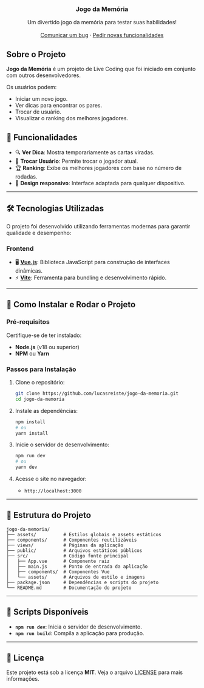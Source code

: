 <div align="center">

  <h3 align="center">Jogo da Memória</h3>

  <p align="center">
Um divertido jogo da memória para testar suas habilidades!
    <br />
    <br />
    <a href="https://github.com/lucasreiste/jogo-da-memoria/issues">Comunicar um bug</a>
    ·
    <a href="https://github.com/lucasreiste/jogo-da-memoria/issues">Pedir novas funcionalidades</a>
  </p>
</div>

## Sobre o Projeto

**Jogo da Memória** é um projeto de Live Coding que foi iniciado em conjunto com outros desenvolvedores.

Os usuários podem:

- Iniciar um novo jogo.
- Ver dicas para encontrar os pares.
- Trocar de usuário.
- Visualizar o ranking dos melhores jogadores.

## 🚀 Funcionalidades

- 🔍 **Ver Dica**: Mostra temporariamente as cartas viradas.
- 🔄 **Trocar Usuário**: Permite trocar o jogador atual.
- 🏆 **Ranking**: Exibe os melhores jogadores com base no número de rodadas.
- 📱 **Design responsivo**: Interface adaptada para qualquer dispositivo.

---

## 🛠️ Tecnologias Utilizadas

O projeto foi desenvolvido utilizando ferramentas modernas para garantir qualidade e desempenho:

### **Frontend**

- 🖥️ **[Vue.js](https://vuejs.org/)**: Biblioteca JavaScript para construção de interfaces dinâmicas.
- ⚡ **[Vite](https://vitejs.dev/)**: Ferramenta para bundling e desenvolvimento rápido.

---

## 🔧 Como Instalar e Rodar o Projeto

### **Pré-requisitos**

Certifique-se de ter instalado:

- **Node.js** (v18 ou superior)
- **NPM** ou **Yarn**

### **Passos para Instalação**

1. Clone o repositório:

   ```bash
   git clone https://github.com/lucasreiste/jogo-da-memoria.git
   cd jogo-da-memoria
   ```

2. Instale as dependências:

   ```bash
   npm install
   # ou
   yarn install
   ```

3. Inicie o servidor de desenvolvimento:

   ```bash
   npm run dev
   # ou
   yarn dev
   ```

4. Acesse o site no navegador:
   - `http://localhost:3000`

---

## 📂 Estrutura do Projeto

```plaintext
jogo-da-memoria/
├── assets/          # Estilos globais e assets estáticos
├── components/      # Componentes reutilizáveis
├── views/           # Páginas da aplicação
├── public/          # Arquivos estáticos públicos
├── src/             # Código fonte principal
│   ├── App.vue      # Componente raiz
│   ├── main.js      # Ponto de entrada da aplicação
│   ├── components/  # Componentes Vue
│   └── assets/      # Arquivos de estilo e imagens
├── package.json     # Dependências e scripts do projeto
└── README.md        # Documentação do projeto
```

---

## 🚦 Scripts Disponíveis

- **`npm run dev`**: Inicia o servidor de desenvolvimento.
- **`npm run build`**: Compila a aplicação para produção.

---

## 📜 Licença

Este projeto está sob a licença **MIT**. Veja o arquivo [LICENSE](./LICENSE) para mais informações.
